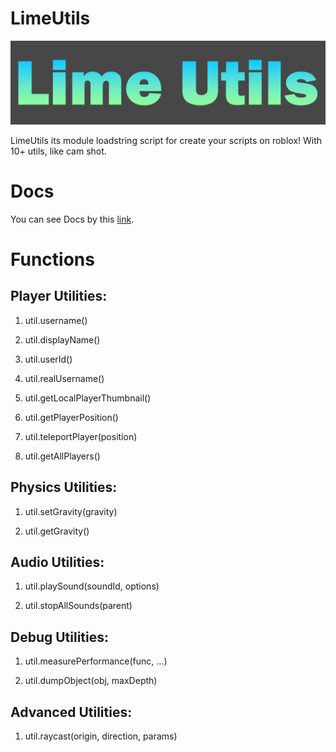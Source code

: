 # LimeUtils

![LimeUtils Icon](https://github.com/MassiveHubs/LimeUtils/raw/main/LimeUtils.png)

LimeUtils its module loadstring script for create your scripts on roblox! With 10+ utils, like cam shot.

# Docs
You can see Docs by this [link](https://limedocs.gitbook.io/limeutils/how-to-use/explaination).

# Functions

## Player Utilities:

1. util.username()

2. util.displayName()

3. util.userId()

4. util.realUsername()

5. util.getLocalPlayerThumbnail()

6. util.getPlayerPosition()

7. util.teleportPlayer(position)

8. util.getAllPlayers()

## Physics Utilities:

1. util.setGravity(gravity)

2. util.getGravity()

## Audio Utilities:

1. util.playSound(soundId, options)

2. util.stopAllSounds(parent)

## Debug Utilities:

1. util.measurePerformance(func, ...)

2. util.dumpObject(obj, maxDepth)

## Advanced Utilities:

1. util.raycast(origin, direction, params)
